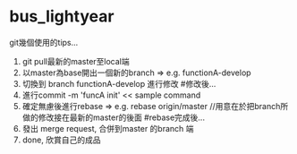 # bus_lightyear

git幾個使用的tips...

1. git pull最新的master至local端
2. 以master為base開出一個新的branch => e.g. functionA-develop
3. 切換到 branch functionA-develop 進行修改
#修改後...
4. 進行commit -m 'funcA init' << sample command
5. 確定無慮後進行rebase => e.g. rebase origin/master //用意在於把branch所做的修改接在最新的master的後面
#rebase完成後...
6. 發出 merge request, 合併到master 的branch 端
7. done, 欣賞自己的成品
